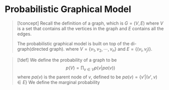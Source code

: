 # Probabilistic Graphical Model
> [!concept]
> Recall the definition of a graph, which is $G=(V,E)$ where $V$ is a set that contains all the vertices in the graph and $E$ contains all the edges.
> 
> The probabilistic graphical model is built on top of the di-graph(directed graph). where $V=\{v_1,v_2,\cdots,v_n\}$ and $E=\{(v_i,v_j)\}$.

> [!def]
> We define the probability of a graph to be
> $$p(V)=\prod_{v\in V}p(v|pa(v))$$ where $pa(v)$ is the parent node of $v$, defined to be $pa(v)=\{v'|(v',v)\in E\}$
> We define the marginal probability 
